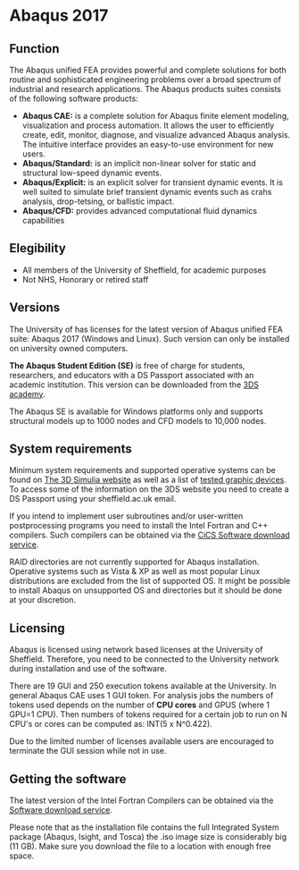 # Abaqus 2017

## Function
The Abaqus unified FEA provides powerful and complete solutions for both routine and sophisticated engineering problems over a broad spectrum of industrial and research applications.
The Abaqus products suites consists of the following software products:
* **Abaqus CAE:** is a complete solution for Abaqus finite element modeling, visualization and process automation. It allows the user to efficiently create, edit, monitor, diagnose, and visualize advanced Abaqus analysis. The intuitive interface provides an easy-to-use environment for new users.
* **Abaqus/Standard:** is an implicit non-linear solver for static and structural low-speed dynamic events.
* **Abaqus/Explicit:** is an explicit solver for transient dynamic events. It is well suited to simulate brief transient dynamic events such as crahs analysis, drop-tetsing, or ballistic impact.
* **Abaqus/CFD:** provides advanced computational fluid dynamics capabilities

## Elegibility
* All members of the University of Sheffield, for academic purposes
* Not NHS, Honorary or retired staff

## Versions
The University of has licenses for the latest version of Abaqus unified FEA suite: Abaqus 2017 (Windows and Linux).
Such version can only be installed on university owned computers.

**The Abaqus Student Edition (SE)** is free of charge for students, researchers, and educators with a DS Passport associated with an academic institution. This version can be downloaded from the [3DS academy](https://academy.3ds.com/en/software/abaqus-student-edition).

The Abaqus SE is available for Windows platforms only and supports structural models up to 1000 nodes and CFD models to 10,000 nodes.



## System requirements
 Minimum system requirements and supported operative systems can be found on [The 3D Simulia website](http://www.3ds.com/support/certified-hardware/simulia-system-information/) as well as a list of [tested graphic devices](http://www.3ds.com/support/certified-hardware/simulia-system-information/abaqus-2016/abaqus-2016-graphics-devices/). To access some of the information on the 3DS website you need to create a DS Passport using your sheffield.ac.uk email.

  If you intend to implement user subroutines and/or user-written postprocessing programs you need to install the Intel Fortran and C++ compilers. Such compilers can be obtained via the [CiCS Software download service](https://cics.dept.shef.ac.uk/software/).

  RAID directories are not currently supported for Abaqus installation. Operative systems such as Vista & XP as well as most popular Linux distributions are excluded from the list of supported OS. It might be possible to install Abaqus on unsupported OS and directories but it should be done at your discretion.

## Licensing
Abaqus is licensed using network based licenses at the University of Sheffield. Therefore, you need to be connected to the University network during installation and use of the software.

There are 19 GUI and  250 execution tokens available at the University. In general Abaqus CAE uses 1 GUI token. For analysis jobs the numbers of tokens used depends on the number of **CPU cores** and GPUS (where 1 GPU=1 CPU). Then numbers of tokens required for a certain job to run on N CPU's or cores can be computed as: INT(5 x N^0.422).

Due to the limited number of licenses available users are encouraged to terminate the GUI session while not in use.


## Getting the software
The latest version of the Intel Fortran Compilers can be obtained via the [Software download service](https://cics.dept.shef.ac.uk/software/).

Please note that as the installation file contains the full Integrated System package (Abaqus, Isight, and Tosca) the .iso image size is considerably big (11 GB). Make sure you download the file to a location with enough free space. 
